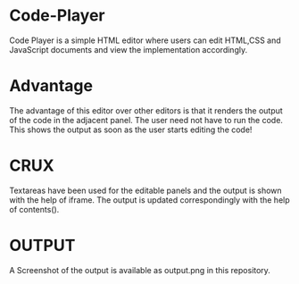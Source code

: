 # Code-Player
Code Player is a simple HTML editor where users can edit HTML,CSS and JavaScript documents and view the implementation accordingly.

# Advantage
The advantage of this editor over other editors is that it renders the output of the code in the adjacent panel. The user need not have to run the code. This shows the output as soon as the user starts editing the code!

# CRUX
Textareas have been used for the editable panels and the output is shown with the help of iframe. The output is updated correspondingly with the help of contents().

# OUTPUT
A Screenshot of the output is available as output.png in this repository.
